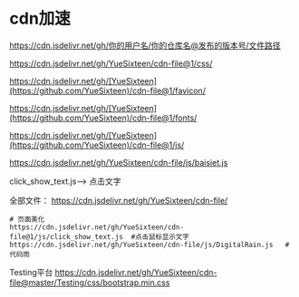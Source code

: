 # cdn加速

https://cdn.jsdelivr.net/gh/你的用户名/你的仓库名@发布的版本号/文件路径

https://cdn.jsdelivr.net/gh/YueSixteen/cdn-file@1/css/

https://cdn.jsdelivr.net/gh/[YueSixteen](https://github.com/YueSixteen)/cdn-file@1/favicon/

https://cdn.jsdelivr.net/gh/[YueSixteen](https://github.com/YueSixteen)/cdn-file@1/fonts/

https://cdn.jsdelivr.net/gh/[YueSixteen](https://github.com/YueSixteen)/cdn-file@1/js/

https://cdn.jsdelivr.net/gh/YueSixteen/cdn-file/js/baisiet.js

click_show_text.js--> 点击文字

全部文件： https://cdn.jsdelivr.net/gh/YueSixteen/cdn-file/

```
# 页面美化
https://cdn.jsdelivr.net/gh/YueSixteen/cdn-file@1/js/click_show_text.js  #点击鼠标显示文字
https://cdn.jsdelivr.net/gh/YueSixteen/cdn-file/js/DigitalRain.js	#代码雨
```
Testing平台
https://cdn.jsdelivr.net/gh/YueSixteen/cdn-file@master/Testing/css/bootstrap.min.css
